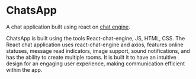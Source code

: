 # ChatsApp

A chat application built using react on [chat engine](https://chatengine.io/). 

ChatsApp is built using the tools React-chat-engine, JS, HTML, CSS.
The React chat application uses react-chat-engine and axios, features online statuses, message read indicators, image support, sound notifications, and has the ability to create multiple rooms.
It is built it to have an intuitive design for an engaging user experience, making communication efficient within the app.
